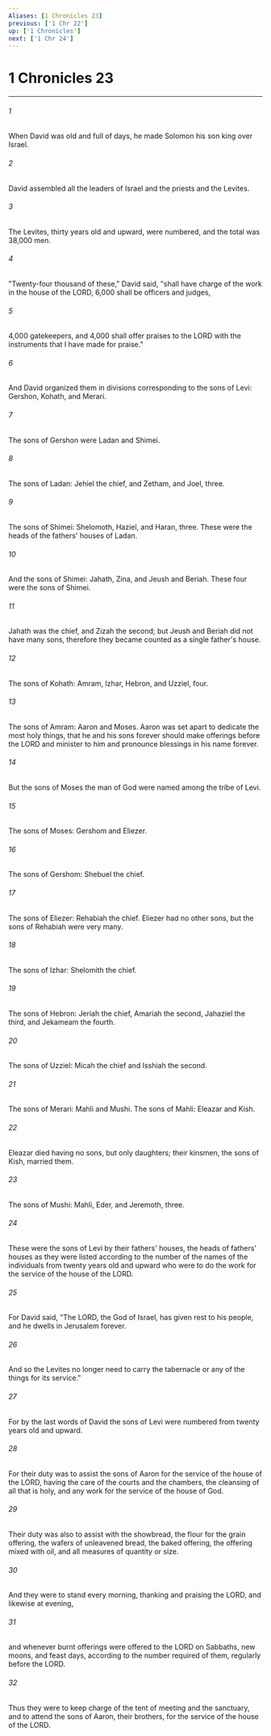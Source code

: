 ```yaml
---
Aliases: [1 Chronicles 23]
previous: ['1 Chr 22']
up: ['1 Chronicles']
next: ['1 Chr 24']
---
```

# 1 Chronicles 23

***

 

###### 1 
When David was old and full of days, he made Solomon his son king over Israel.
 
 

###### 2 
David assembled all the leaders of Israel and the priests and the Levites. 
 

###### 3 
The Levites, thirty years old and upward, were numbered, and the total was 38,000 men. 
 

###### 4 
"Twenty-four thousand of these," David said, "shall have charge of the work in the house of the LORD, 6,000 shall be officers and judges, 
 

###### 5 
4,000 gatekeepers, and 4,000 shall offer praises to the LORD with the instruments that I have made for praise." 
 

###### 6 
And David organized them in divisions corresponding to the sons of Levi: Gershon, Kohath, and Merari.
 
 

###### 7 
The sons of Gershon were Ladan and Shimei. 
 

###### 8 
The sons of Ladan: Jehiel the chief, and Zetham, and Joel, three. 
 

###### 9 
The sons of Shimei: Shelomoth, Haziel, and Haran, three. These were the heads of the fathers' houses of Ladan. 
 

###### 10 
And the sons of Shimei: Jahath, Zina, and Jeush and Beriah. These four were the sons of Shimei. 
 

###### 11 
Jahath was the chief, and Zizah the second; but Jeush and Beriah did not have many sons, therefore they became counted as a single father's house.
 
 

###### 12 
The sons of Kohath: Amram, Izhar, Hebron, and Uzziel, four. 
 

###### 13 
The sons of Amram: Aaron and Moses. Aaron was set apart to dedicate the most holy things, that he and his sons forever should make offerings before the LORD and minister to him and pronounce blessings in his name forever. 
 

###### 14 
But the sons of Moses the man of God were named among the tribe of Levi. 
 

###### 15 
The sons of Moses: Gershom and Eliezer. 
 

###### 16 
The sons of Gershom: Shebuel the chief. 
 

###### 17 
The sons of Eliezer: Rehabiah the chief. Eliezer had no other sons, but the sons of Rehabiah were very many. 
 

###### 18 
The sons of Izhar: Shelomith the chief. 
 

###### 19 
The sons of Hebron: Jeriah the chief, Amariah the second, Jahaziel the third, and Jekameam the fourth. 
 

###### 20 
The sons of Uzziel: Micah the chief and Isshiah the second.
 
 

###### 21 
The sons of Merari: Mahli and Mushi. The sons of Mahli: Eleazar and Kish. 
 

###### 22 
Eleazar died having no sons, but only daughters; their kinsmen, the sons of Kish, married them. 
 

###### 23 
The sons of Mushi: Mahli, Eder, and Jeremoth, three.
 
 

###### 24 
These were the sons of Levi by their fathers' houses, the heads of fathers' houses as they were listed according to the number of the names of the individuals from twenty years old and upward who were to do the work for the service of the house of the LORD. 
 

###### 25 
For David said, "The LORD, the God of Israel, has given rest to his people, and he dwells in Jerusalem forever. 
 

###### 26 
And so the Levites no longer need to carry the tabernacle or any of the things for its service." 
 

###### 27 
For by the last words of David the sons of Levi were numbered from twenty years old and upward. 
 

###### 28 
For their duty was to assist the sons of Aaron for the service of the house of the LORD, having the care of the courts and the chambers, the cleansing of all that is holy, and any work for the service of the house of God. 
 

###### 29 
Their duty was also to assist with the showbread, the flour for the grain offering, the wafers of unleavened bread, the baked offering, the offering mixed with oil, and all measures of quantity or size. 
 

###### 30 
And they were to stand every morning, thanking and praising the LORD, and likewise at evening, 
 

###### 31 
and whenever burnt offerings were offered to the LORD on Sabbaths, new moons, and feast days, according to the number required of them, regularly before the LORD. 
 

###### 32 
Thus they were to keep charge of the tent of meeting and the sanctuary, and to attend the sons of Aaron, their brothers, for the service of the house of the LORD.
 
